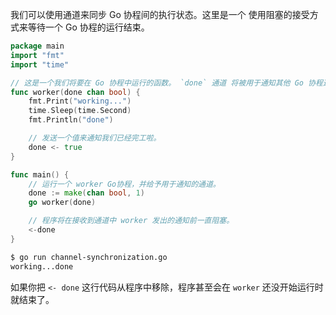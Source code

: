 
我们可以使用通道来同步 Go 协程间的执行状态。这里是一个 使用阻塞的接受方式来等待一个 Go 协程的运行结束。

```go
package main
import "fmt"
import "time"

// 这是一个我们将要在 Go 协程中运行的函数。 `done` 通道 将被用于通知其他 Go 协程这个函数已经工作完毕。
func worker(done chan bool) {
    fmt.Print("working...")
    time.Sleep(time.Second)
    fmt.Println("done")

    // 发送一个值来通知我们已经完工啦。
    done <- true
}

func main() {
    // 运行一个 worker Go协程，并给予用于通知的通道。
    done := make(chan bool, 1)
    go worker(done)

    // 程序将在接收到通道中 worker 发出的通知前一直阻塞。
    <-done
}
```

```sh
$ go run channel-synchronization.go
working...done
```

如果你把 `<- done` 这行代码从程序中移除，程序甚至会在 `worker` 还没开始运行时就结束了。
